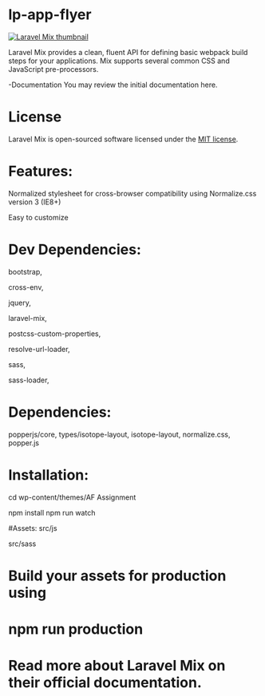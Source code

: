 # lp-app-flyer

<a target="_blank" rel="noopener noreferrer" href="https://repository-images.githubusercontent.com/76991633/43a4fe80-025e-11eb-8b88-bf742e4412a7"><img src="https://repository-images.githubusercontent.com/76991633/43a4fe80-025e-11eb-8b88-bf742e4412a7" alt="Laravel Mix thumbnail" style="max-width: 100%;"></a>

Laravel Mix provides a clean, fluent API for defining basic webpack build steps for your applications. Mix supports several common CSS and JavaScript pre-processors.

-Documentation
You may review the initial documentation here.

# License

Laravel Mix is open-sourced software licensed under the <a href="http://opensource.org/licenses/MIT" rel="nofollow">MIT license</a>.

# Features:

Normalized stylesheet for cross-browser compatibility using Normalize.css version 3 (IE8+)

Easy to customize

# Dev Dependencies:

bootstrap,

cross-env,

jquery,

laravel-mix,

postcss-custom-properties,

resolve-url-loader,

sass,

sass-loader,

# Dependencies:

popperjs/core,
types/isotope-layout,
isotope-layout,
normalize.css,
popper.js

# Installation:

cd wp-content/themes/AF Assignment

npm install
npm run watch

#Assets:
src/js

src/sass

# Build your assets for production using

# npm run production

# Read more about Laravel Mix on their official documentation.
